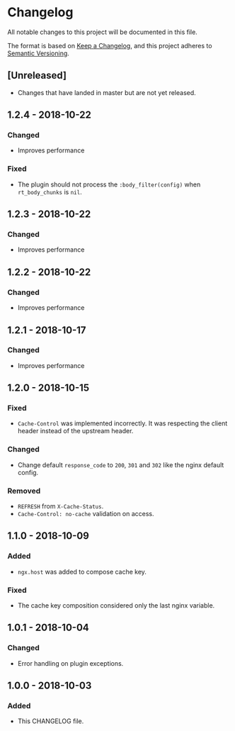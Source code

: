 # Changelog

All notable changes to this project will be documented in this file.

The format is based on [Keep a Changelog](https://keepachangelog.com/en/1.0.0/),
and this project adheres to [Semantic Versioning](https://semver.org/spec/v2.0.0.html).

## [Unreleased]

- Changes that have landed in master but are not yet released.

## 1.2.4 - 2018-10-22
### Changed
- Improves performance

### Fixed
- The plugin should not process the `:body_filter(config)` when `rt_body_chunks` is `nil`.

## 1.2.3 - 2018-10-22
### Changed
- Improves performance

## 1.2.2 - 2018-10-22
### Changed
- Improves performance

## 1.2.1 - 2018-10-17
### Changed
- Improves performance

## 1.2.0 - 2018-10-15
### Fixed
- `Cache-Control` was implemented incorrectly. It was respecting the client header instead of the upstream header.

### Changed
- Change default `response_code` to `200`, `301` and `302` like the nginx default config.

### Removed
- `REFRESH` from `X-Cache-Status`.
- `Cache-Control: no-cache` validation on access.

## 1.1.0 - 2018-10-09
### Added
- `ngx.host` was added to compose cache key.

### Fixed
- The cache key composition considered only the last nginx variable.

## 1.0.1 - 2018-10-04
### Changed
- Error handling on plugin exceptions.

## 1.0.0 - 2018-10-03
### Added
- This CHANGELOG file.

[1.1.0]: https://github.com/globocom/kong-plugin-proxy-cache/compare/1.0.1...1.1.0
[1.0.1]: https://github.com/globocom/kong-plugin-proxy-cache/compare/1.0.0...1.0.1
